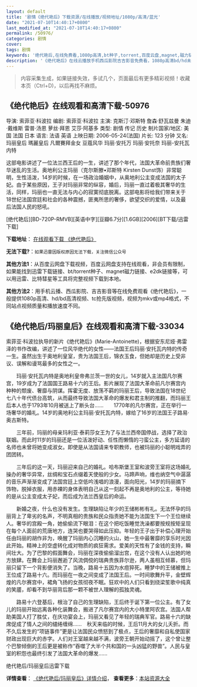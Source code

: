```yaml
---
layout: default
title: '剧情《绝代艳后》下载资源/在线播放/视频地址/1080p/高清/蓝光'
date: "2021-07-10T14:40:17+0800"
last_modified_at: "2021-07-10T14:40:17+0800"
permalink: /50976/
categories: 剧情
cover:
tags: 剧情
keywords: '绝代艳后,在线免费看,1080p高清,bt种子,torrent,百度云盘,magnet,磁力链,迅雷下载资源'
description: '《绝代艳后》在线云播放手机西瓜影院吉吉影音免费看，1080p高清bd/hd未删减完整版和tc抢先枪版，mkv/mp4格式，附带bt/torrent种子、magnet/磁力链、百度云盘、网盘资源迅雷下载链接'
---
```


>内容采集生成，如果链接失效，多试几个，页面最后有更多精彩视频！收藏本页（Ctrl+D)，以后再找不麻烦。


## 《绝代艳后》在线观看和高清下载-50976

导演: 索菲亚·科波拉 编剧: 索菲亚·科波拉 主演: 克斯汀·邓斯特 詹森·舒瓦兹曼 朱迪·戴维斯 雷普·汤恩 萝丝·拜恩 艾莎·阿基多 类型: 剧情 传记 历史 制片国家/地区: 美国 法国 日本 语言: 法语 英语 上映日期: 2006-05-24(法国) 片长: 123 分钟 又名: 玛丽皇后 瑪麗皇后 凡爾賽拜金女 豆蔻风华 玛丽·安托万 玛丽·安托奈 玛丽-安托瓦内特

这部电影讲述了一位法兰西王后的一生，讲述了那个年代，法国大革命前贵族们奢华迷乱的生活。奥地利公主玛丽（克尔斯滕•邓斯特 Kirsten Dunst饰）非常聪明，生性活泼，14岁的时候，在一场政治婚姻中，从奥地利公主变成法国的太子妃。由于某些原因，王子对玛丽非常的纵容，婚后，玛丽一直过着极其奢华的生活，同样，玛丽也一直无法与内心的寂寞彻底脱离。这部电影将给我们带来关于18世纪法国宫廷和社会的各种震撼，匪夷所思的奢侈，欲望交织的爱情，以及最后法国人民的怒吼。


[绝代艳后][BD-720P-RMVB][英语中字][豆瓣6.7分][1.6GB][2006][BT下载/迅雷下载]

**下载地址**： [在线观看下载 《绝代艳后》](https://www.btdx8.com/torrent/marie_antoinette_2006.html) 


**无法下载?**：`如果迅雷因版权原因无法下载，关注微信公众号 `

**其他方法1**：从百度云网盘下载视频，百度云网盘支持在线观看，非会员有限制，如果能找到迅雷下载链接、bt/torrent种子、magnet磁力链接、e2dk链接等，可以用迅雷、比特彗星等工具将完整视频下载到本地。

**其他方法2**：用手机云播、西瓜影院、吉吉影音等在线免费观看《绝代艳后》，一般提供1080p高清、hd/bd高清视频、tc抢先版视频，视频为mkv或mp4格式，不同站点视频质量和播放速度不同。


## 《绝代艳后/玛丽皇后》在线观看和高清下载-33034

索菲亚&middot;科波拉执导的新片《绝代艳后》(Marie-Antoinette)，根据安东尼娅&middot;弗雷泽的书作改编，讲述了一位风华绝代的女性&mdash;—法国王后玛丽·安托瓦内特的传奇一生。虽然出生于奥地利皇室，贵为法国王后，锦衣玉食，但她却是历史上受非议、误解和谩骂最多的女性之一。</p>　　玛丽·安托瓦内特是奥地利皇帝弗兰茨一世的女儿，14岁就入主法国凡尔赛宫，19岁成为了法国国王路易十六的王后。影片展现了法国大革命前凡尔赛宫内种种的颓废、奢靡与阴谋。挥霍无度、放荡不羁的玛丽王后，导致法国在18世纪七八十年代债台高筑，从而最终导致法国大革命的爆发和君主制的推翻，而玛丽王后本人也于1793年10月被送上了断头台……　　1770年的凡尔赛宫，正在举行一场奢华的婚礼。14岁的奥地利公主玛丽&middot;安托瓦内特，嫁给了16岁的法国王子路易·奥古斯特。</p>　　三年前，玛丽的母亲玛利亚·泰莉莎女王为了与法兰西帝国停战，选择了政治联姻。而此时11岁的玛丽还是一位活泼好动、任性而懒惰的刁蛮公主，多方延请的名师也未曾将她变成淑女。即使是从法国请来专职教师，也被玛丽的小聪明戏弄的团团转。</p>　　三年后的这一天，玛丽迎来自己的婚礼。哈布斯堡王室和波旁王室将这场婚礼操办的奢华异常，丝绸和宝石点缀着天使般的少女。马蹄声响，维也纳空气中潺潺的音乐声渐渐变成了法国宫廷上空低吟浅唱的浪漫，面向阳光，14岁的玛丽摘下饰物，脱掉衣服，用赤裸的身体表明自己从这一刻起不再是奥地利的公主，等待她的是从公主变成太子妃，而后成为法兰西皇后的命运。</p>　　新婚之夜，什么也没有发生。生理缺陷让年少的王储彬彬有礼。无法怀孕的玛丽背上了卑劣的名声，不明真相的贵族和民众指责她不能为法国生下一个王位继续人。奢华的宫殿一角，她偷偷流下眼泪：在这个把吃饭睡觉洗澡都要按规按矩呈现在每个人面前的荒唐地方，连哭也要哭得如此压抑。年轻的王子出于补偿心理开始任由玛丽的胡作非为，唤醒了玛丽内心沉睡的火山，她一生中最奢靡的享乐时光因此开始。精神上的空虚转化成对物质的疯狂需求。爱美的天性有了金钱的支持，瞬间壮大。为了巴黎的假面舞会，玛丽在深夜偷偷溜出宫，在这个没有人认出她的地方放肆。在舞会上玛丽邂逅了风流倜傥的瑞典贵族菲尔逊，两人虽相互倾慕，但玛丽只留下一个背影便消失了。当晚，路易十五因为水痘猝死。睡梦中的王储被推上王位成了路易十六。而玛丽在一夜之间变成了法国王后。一时间歌舞升平，金壁辉煌的凡尔赛宫中，裙角飞扬的女孩彻夜不眠。狂欢中的人们只看到绕梁笙歌中纯真的笑靥，却看不到华丽背后那一颗不被世人理解的孤独灵魂。</p>　　路易十六登基后，根治了自己的生理缺陷，王后终于诞下第一位公主。有了女儿的玛丽开始远离各种化装舞会，搬进了凡尔赛宫内的大小特里阿农宫。法国人帮助美国人打了胜仗，在庆功宴会上，玛丽又看见了年轻的瑞典军官。路易十六的缺席促成了情人之间的缱绻缠绵……　秋天来临的时候，王后11月大的女儿夭折。而不久后发生的&ldquo;项链事件”更是让法国民众愤怒到了极点，王后的奢靡和自私使国家财政出现巨大的赤字。人们对王室越来越不满，波旁王朝开始动摇了，这个曾让整个巴黎倾倒的王后更是被称作&ldquo;吞噬了大半个共和国的一头凶猛的野兽”。人民与皇室的积怨也最终引发了法国大革命的爆发……


绝代艳后/玛丽皇后迅雷下载

**详情查看**： [《绝代艳后/玛丽皇后》详情介绍](/movie/33034/)， **查看更多**：[本站资源大全](/movie/t/all/)

